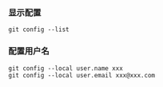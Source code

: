 ### 显示配置
    git config --list
### 配置用户名
    git config --local user.name xxx
    git config --local user.email xxx@xxx.com
